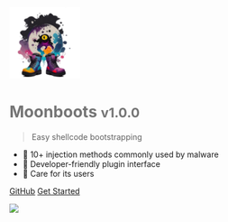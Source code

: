 <img src="media/logo.png" alt="logo" width="25%" min-width="200px"/>

<h1 style='color: rgba(89,89,89,0.83)'>Moonboots <small>v1.0.0</small></h1>

> Easy shellcode bootstrapping

+ 🧪 10+ injection methods commonly used by malware
+ 🧰 Developer-friendly plugin interface
+ 💝 Care for its users

[GitHub](https://github.com/ma111e/moonboots)
[Get Started](#Description)

<!-- background image -->

![](_media/bg.png)
